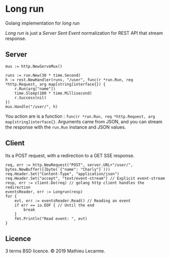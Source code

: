 # Long run

Golang implementation for _long run_

_Long run_ is just a _Server Sent Event_ normalization for REST API that stream response.

## Server

```golang
mux := http.NewServeMux()

runs := run.New(30 * time.Second)
h := rest.NewHandler(runs, "/user", func(r *run.Run, req *http.Request, arg map[string]interface{}) {
	r.Run(arg["name"])
	time.Sleep(100 * time.Millisecond)
	r.Success(nil)
})
mux.Handle("/user/", h)
```

You action are is a function : `func(r *run.Run, req *http.Request, arg map[string]interface{}`. Arguments came from JSON, and you can stream the response with the `run.Run` instance and JSON values.

## Client

Its a POST request, with a redirection to a GET SSE response.

```golang
req, err := http.NewRequest("POST", server.URL+"/user/", bytes.NewBuffer([]byte(`{"name": "Charly"}`)))
req.Header.Set("Content-Type", "application/json")
req.Header.Set("accept", "text/event-stream") // Explicit event-stream
resp, err := client.Do(req) // golang http client handles the redirection
eventsReader, err := Longrun(resp)
for {
	evt, err := eventsReader.Read() // Reading an event
	if err == io.EOF { // Until the end
		break
	}
	fmt.Println("Read event: ", evt)
}
```

## Licence

3 terms BSD licence. © 2019 Mathieu Lecarme.

